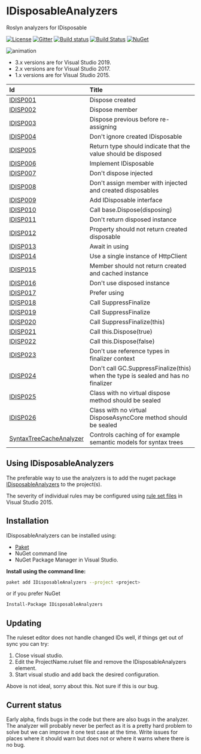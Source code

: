 # IDisposableAnalyzers
Roslyn analyzers for IDisposable

[![License](https://img.shields.io/badge/license-MIT-blue.svg)](LICENSE)
[![Gitter](https://badges.gitter.im/DotNetAnalyzers/IDisposableAnalyzers.svg)](https://gitter.im/DotNetAnalyzers/IDisposableAnalyzers?utm_source=badge&utm_medium=badge&utm_campaign=pr-badge&utm_content=badge)
[![Build status](https://ci.appveyor.com/api/projects/status/nt35pbd1r08vj2m8/branch/master?svg=true)](https://ci.appveyor.com/project/JohanLarsson/idisposableanalyzers/branch/master)
[![Build Status](https://dev.azure.com/DotNetAnalyzers/IDisposableAnalyzers/_apis/build/status/IDisposableAnalyzers-CI?branchName=master)](https://dev.azure.com/DotNetAnalyzers/IDisposableAnalyzers/_build/latest?definitionId=1&branchName=master)
[![NuGet](https://img.shields.io/nuget/v/IDisposableAnalyzers.svg)](https://www.nuget.org/packages/IDisposableAnalyzers/)

![animation](https://user-images.githubusercontent.com/1640096/51797806-5efa7380-220a-11e9-918d-c1b39da79c38.gif)

* 3.x versions are for Visual Studio 2019.
* 2.x versions are for Visual Studio 2017.
* 1.x versions are for Visual Studio 2015.

| Id       | Title
| :--      | :--
| [IDISP001](https://github.com/DotNetAnalyzers/IDisposableAnalyzers/blob/master/documentation/IDISP001.md)| Dispose created
| [IDISP002](https://github.com/DotNetAnalyzers/IDisposableAnalyzers/blob/master/documentation/IDISP002.md)| Dispose member
| [IDISP003](https://github.com/DotNetAnalyzers/IDisposableAnalyzers/blob/master/documentation/IDISP003.md)| Dispose previous before re-assigning
| [IDISP004](https://github.com/DotNetAnalyzers/IDisposableAnalyzers/blob/master/documentation/IDISP004.md)| Don't ignore created IDisposable
| [IDISP005](https://github.com/DotNetAnalyzers/IDisposableAnalyzers/blob/master/documentation/IDISP005.md)| Return type should indicate that the value should be disposed
| [IDISP006](https://github.com/DotNetAnalyzers/IDisposableAnalyzers/blob/master/documentation/IDISP006.md)| Implement IDisposable
| [IDISP007](https://github.com/DotNetAnalyzers/IDisposableAnalyzers/blob/master/documentation/IDISP007.md)| Don't dispose injected
| [IDISP008](https://github.com/DotNetAnalyzers/IDisposableAnalyzers/blob/master/documentation/IDISP008.md)| Don't assign member with injected and created disposables
| [IDISP009](https://github.com/DotNetAnalyzers/IDisposableAnalyzers/blob/master/documentation/IDISP009.md)| Add IDisposable interface
| [IDISP010](https://github.com/DotNetAnalyzers/IDisposableAnalyzers/blob/master/documentation/IDISP010.md)| Call base.Dispose(disposing)
| [IDISP011](https://github.com/DotNetAnalyzers/IDisposableAnalyzers/blob/master/documentation/IDISP011.md)| Don't return disposed instance
| [IDISP012](https://github.com/DotNetAnalyzers/IDisposableAnalyzers/blob/master/documentation/IDISP012.md)| Property should not return created disposable
| [IDISP013](https://github.com/DotNetAnalyzers/IDisposableAnalyzers/blob/master/documentation/IDISP013.md)| Await in using
| [IDISP014](https://github.com/DotNetAnalyzers/IDisposableAnalyzers/blob/master/documentation/IDISP014.md)| Use a single instance of HttpClient
| [IDISP015](https://github.com/DotNetAnalyzers/IDisposableAnalyzers/blob/master/documentation/IDISP015.md)| Member should not return created and cached instance
| [IDISP016](https://github.com/DotNetAnalyzers/IDisposableAnalyzers/blob/master/documentation/IDISP016.md)| Don't use disposed instance
| [IDISP017](https://github.com/DotNetAnalyzers/IDisposableAnalyzers/blob/master/documentation/IDISP017.md)| Prefer using
| [IDISP018](https://github.com/DotNetAnalyzers/IDisposableAnalyzers/blob/master/documentation/IDISP018.md)| Call SuppressFinalize
| [IDISP019](https://github.com/DotNetAnalyzers/IDisposableAnalyzers/blob/master/documentation/IDISP019.md)| Call SuppressFinalize
| [IDISP020](https://github.com/DotNetAnalyzers/IDisposableAnalyzers/blob/master/documentation/IDISP020.md)| Call SuppressFinalize(this)
| [IDISP021](https://github.com/DotNetAnalyzers/IDisposableAnalyzers/blob/master/documentation/IDISP021.md)| Call this.Dispose(true)
| [IDISP022](https://github.com/DotNetAnalyzers/IDisposableAnalyzers/blob/master/documentation/IDISP022.md)| Call this.Dispose(false)
| [IDISP023](https://github.com/DotNetAnalyzers/IDisposableAnalyzers/blob/master/documentation/IDISP023.md)| Don't use reference types in finalizer context
| [IDISP024](https://github.com/DotNetAnalyzers/IDisposableAnalyzers/blob/master/documentation/IDISP024.md)| Don't call GC.SuppressFinalize(this) when the type is sealed and has no finalizer
| [IDISP025](https://github.com/DotNetAnalyzers/IDisposableAnalyzers/blob/master/documentation/IDISP025.md)| Class with no virtual dispose method should be sealed
| [IDISP026](https://github.com/DotNetAnalyzers/IDisposableAnalyzers/blob/master/documentation/IDISP026.md)| Class with no virtual DisposeAsyncCore method should be sealed
| [SyntaxTreeCacheAnalyzer]()| Controls caching of for example semantic models for syntax trees

## Using IDisposableAnalyzers

The preferable way to use the analyzers is to add the nuget package [IDisposableAnalyzers](https://www.nuget.org/packages/IDisposableAnalyzers/)
to the project(s).

The severity of individual rules may be configured using [rule set files](https://msdn.microsoft.com/en-us/library/dd264996.aspx)
in Visual Studio 2015.

## Installation

IDisposableAnalyzers can be installed using:
- [Paket](https://fsprojects.github.io/Paket/) 
- NuGet command line
- NuGet Package Manager in Visual Studio.


**Install using the command line:**
```bash
paket add IDisposableAnalyzers --project <project>
```

or if you prefer NuGet
```bash
Install-Package IDisposableAnalyzers
```

## Updating

The ruleset editor does not handle changed IDs well, if things get out of sync you can try:

1) Close visual studio.
2) Edit the ProjectName.rulset file and remove the IDisposableAnalyzers element.
3) Start visual studio and add back the desired configuration.

Above is not ideal, sorry about this. Not sure if this is our bug.


## Current status

Early alpha, finds bugs in the code but there are also bugs in the analyzer. The analyzer will probably never be perfect as it is a pretty hard problem to solve but we can improve it one test case at the time.
Write issues for places where it should warn but does not or where it warns where there is no bug.
